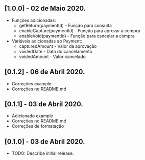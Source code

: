 ## [1.0.0] - 02 de Maio 2020.

* Funções adicionadas:
    * getReturn(paymentId) - Função para consulta
    * enableCapture(paymentId) - Função para aprovar a compra
    * enableVoid(paymentId) - Função para cancelar a compra
* Variáveis adicionadas ao Payment:
    * capturedAmount - Valor da aprovação
    * voidedDate - Data do cancelamento
    * voidedAmount - Valor cancelado

## [0.1.2] - 06 de Abril 2020.

* Correções example
* Correções no README.md

## [0.1.1] - 03 de Abril 2020.

* Adicionado example
* Correções no README.md
* Correções de formatação

## [0.1.0] - 03 de Abril 2020.

* TODO: Describe initial release.
